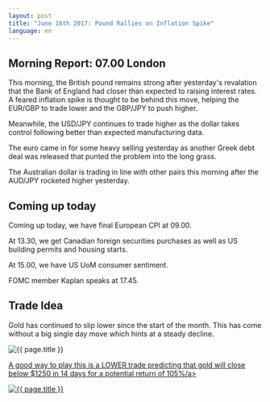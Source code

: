 ```yaml
---
layout: post
title: "June 16th 2017: Pound Rallies on Inflation Spike"
language: en
---
```

## Morning Report: 07.00 London

This morning, the British pound remains strong after yesterday's revalation that the Bank of England had closer than expected to raising interest rates. A feared inflation spike is thought to be behind this move, helping the EUR/GBP to trade lower and the GBP/JPY to push higher. 

Meanwhile, the USD/JPY continues to trade higher as the dollar takes control following better than expected manufacturing data. 

The euro came in for some heavy selling yesterday as another Greek debt deal was released that punted the problem into the long grass. 

The Australian dollar is trading in line with other pairs this morning after the AUD/JPY rocketed higher yesterday. 

## Coming up today

Coming up today, we have final European CPI at 09.00. 

At 13.30, we get Canadian foreign securities purchases as well as US building permits and housing starts. 

At 15.00, we have US UoM consumer sentiment. 

FOMC member Kaplan speaks at 17.45.

## Trade Idea

Gold has continued to slip lower since the start of the month. This has come without a big single day move which hints at a steady decline.

<img class="post-image" src="{{ site.url }}/images/2017-06-16_07-28-03.jpg" alt="{{ page.title }}" title="{{ page.title }}">

<a href="%LINK%%?currency=GBP&market=metals&duration_amount=14&duration_units=d&amount=10&amount_type=payout&expiry_type=duration&underlying=frxXAUUSD&formname=higherlower&barrier=1250" target="_blank">A good way to play this is a LOWER trade predicting that gold will close below $1250 in 14 days for a potential return of 105%/a>

<img class="post-image" src="{{ site.url }}/images/2017-06-16_07-30-20.jpg" alt="{{ page.title }}" title="{{ page.title }}">